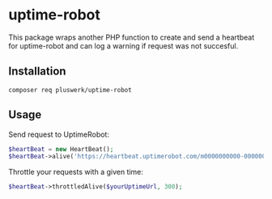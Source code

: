 # uptime-robot

This package wraps another PHP function to create and send a heartbeat for uptime-robot and can log a warning if request was not succesful.

## Installation

```
composer req pluswerk/uptime-robot
```

## Usage
Send request to UptimeRobot:
```php
$heartBeat = new HeartBeat();
$heartBeat->alive('https://heartbeat.uptimerobot.com/m0000000000-0000000000000000000000000');
```

Throttle your requests with a given time:

```php
$heartBeat->throttledAlive($yourUptimeUrl, 300);
```

